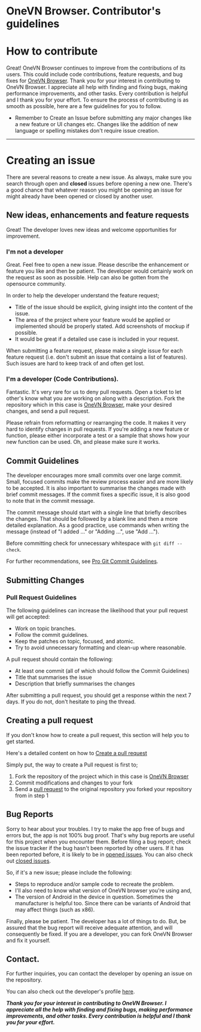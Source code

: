 # OneVN Browser. Contributor's guidelines


# How to contribute

Great! OneVN Browser continues to improve from the contributions of its users. This could include code contributions, feature requests, and bug fixes for [OneVN Browser](https://github.com/1-vn/OneVNBrowser).
Thank you for your interest in contributing to OneVN Browser. I appreciate all help with finding and fixing bugs, making performance improvements, and other tasks. Every contribution is helpful and I thank you for your effort. To ensure the process of contributing is as smooth as possible, here are a few guidelines for you to follow.

- Remember to Create an Issue before submitting any major changes like a new feature or UI changes etc. Changes like the addition of new language or spelling mistakes don't require issue creation.
---


# Creating an issue

There are several reasons to create a new issue. As always, make sure you search through open and **closed** 
issues before opening a new one.
There's a good chance that whatever reason you might be opening an issue for might already have been opened or closed by another user.

## New ideas, enhancements and feature requests

Great! The developer loves new ideas and welcome opportunities for improvement.


### I'm not a developer

Great. Feel free to open a new issue. Please describe the enhancement or feature you like and then be patient. The developer would certainly work on the request as soon as possible. Help can also be gotten from the opensource community. 

In order to help the developer understand the feature request;

- Title of the issue should be explicit, giving insight into the content of the issue.
- The area of the project where your feature would be applied or implemented should be properly stated. Add screenshots of mockup if possible.
- It would be great if a detailed use case is included in your request.

When submitting a feature request, please make a single issue for each feature request (i.e. don't submit an issue that contains a list of features). Such issues are hard to keep track of and often get lost.


### I'm a developer (Code Contributions).

Fantastic. It's very rare for us to deny pull requests. Open a ticket to let other's know what you are working on along with a description. Fork the repository which in this case is [OneVN Browser](https://github.com/1-vn/OneVNBrowser), make your desired changes, and send a pull request.

Please refrain from reformatting or rearranging the code. It makes it very hard to identify changes
in pull requests. 
If you're adding a new feature or function, please either incorporate a test or a sample that shows
how your new function can be used. Oh, and please make sure it works.

## Commit Guidelines

The developer encourages more small commits over one large commit. Small, focused commits make the review process easier and are more likely to be accepted. It is also important to summarise the changes made with brief commit messages. If the commit fixes a specific issue, it is also good to note that in the commit message.

The commit message should start with a single line that briefly describes the changes. That should be followed by a blank line and then a more detailed explanation. As a good practice, use commands when writing the message (instead of "I added ..." or "Adding ...", use "Add ...").

Before committing check for unnecessary whitespace with `git diff --check`.

For further recommendations, see [Pro Git Commit Guidelines](https://git-scm.com/book/en/v2/Distributed-Git-Contributing-to-a-Project#Commit-Guidelines "Pro Git Commit Guidelines").

## Submitting Changes

### Pull Request Guidelines

The following guidelines can increase the likelihood that your pull request will get accepted:

* Work on topic branches.
* Follow the commit guidelines.
* Keep the patches on topic, focused, and atomic.
* Try to avoid unnecessary formatting and clean-up where reasonable.

A pull request should contain the following:

* At least one commit (all of which should follow the Commit Guidelines)
* Title that summarises the issue
* Description that briefly summarises the changes

After submitting a pull request, you should get a response within the next 7 days. If you do not, don't hesitate to ping the thread.

## Creating a pull request

If you don't know how to create a pull request, this section will help you to get started. 

Here's a detailed content on how to [Create a pull request](https://help.github.com/articles/creating-a-pull-request)

Simply put, the way to create a Pull request is first to; 

1. Fork the repository of the project which in this case is [OneVN Browser](https://github.com/1-vn/OneVNBrowser)
2. Commit modifications and changes to your fork
3. Send a [pull request](https://help.github.com/articles/creating-a-pull-request) to the original repository you forked your repository from in step 1

## Bug Reports

Sorry to hear about your troubles. I try to make the app free of bugs and errors but, the app is not 100% bug proof. That's why bug reports are useful for this project when you encounter them. Before filing a bug report; check the issue tracker if the bug hasn't been reported by other users. If it has been reported before, it is likely to be in [opened issues](https://github.com/1-vn/OneVNBrowser/issues?q=is%3Aopen+is%3Aissue).  You can also check out [closed issues](https://github.com/1-vn/OneVNBrowser/issues?q=is%3Aissue+is%3Aclosed).
 

So, if it's a new issue; please include the following:

 * Steps to reproduce and/or sample code to recreate the problem.
 * I'll also need to know what version of OneVN browser you're using and,
 * The version of Android in the device in question. Sometimes the manufacturer is helpful too. Since there can be variants of Android that may affect 
   things (such as x86).

Finally, please be patient. The developer has a lot of things to do. But, be assured that the bug report will receive adequate attention, and will consequently be fixed. If you are a
developer,  you can fork OneVN Browser and fix it yourself.


## Contact.

For further inquiries, you can contact the developer by opening an issue on the repository.

You can also check out the developer's profile [here](https://github.com/1-vn).


***Thank you for your interest in contributing to OneVN Browser. I appreciate all the help with finding and fixing bugs, making performance improvements, and other tasks. Every contribution is helpful and I thank you for your effort.***

